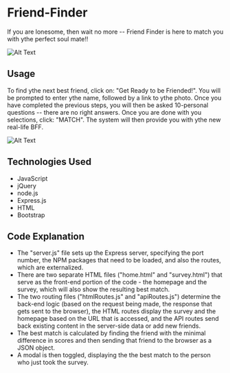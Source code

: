 # Friend-Finder

If you are lonesome, then wait no more -- Friend Finder is here to match you with ythe perfect soul mate!!

![Alt Text](Screenshots/friendfinder.gif)


## Usage

To find ythe next best friend, click on: "Get Ready to be Friended!". You will be prompted to enter ythe name, followed by a link to ythe photo. Once you have completed the previous steps, you will then be asked 10-personal questions -- there are no right answers. Once you are done with you selections, click: "MATCH". The system will then provide you with ythe new real-life BFF. 

![Alt Text](Screenshots/friendfinder2.gif)


## Technologies Used

- JavaScript
- jQuery
- node.js
- Express.js
- HTML
- Bootstrap


## Code Explanation

- The "server.js" file sets up the Express server, specifying the port number, the NPM packages that need to be loaded, and also the routes, which are externalized.
- There are two separate HTML files ("home.html" and "survey.html") that serve as the front-end portion of the code - the homepage and the survey, which will also show the resulting best match.
- The two routing files ("htmlRoutes.js" and "apiRoutes.js") determine the back-end logic (based on the request being made, the response that gets sent to the browser), the HTML routes display the survey and the homepage based on the URL that is accessed, and the API routes send back existing content in the server-side data or add new friends.
- The best match is calculated by finding the friend with the minimal difference in scores and then sending that friend to the browser as a JSON object.
- A modal is then toggled, displaying the the best match to the person who just took the survey.


